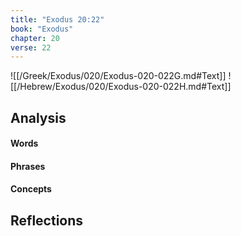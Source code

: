 ```yaml
---
title: "Exodus 20:22"
book: "Exodus"
chapter: 20
verse: 22
---
```

![[/Greek/Exodus/020/Exodus-020-022G.md#Text]]
![[/Hebrew/Exodus/020/Exodus-020-022H.md#Text]]

## Analysis

#### Words

#### Phrases

#### Concepts

## Reflections
